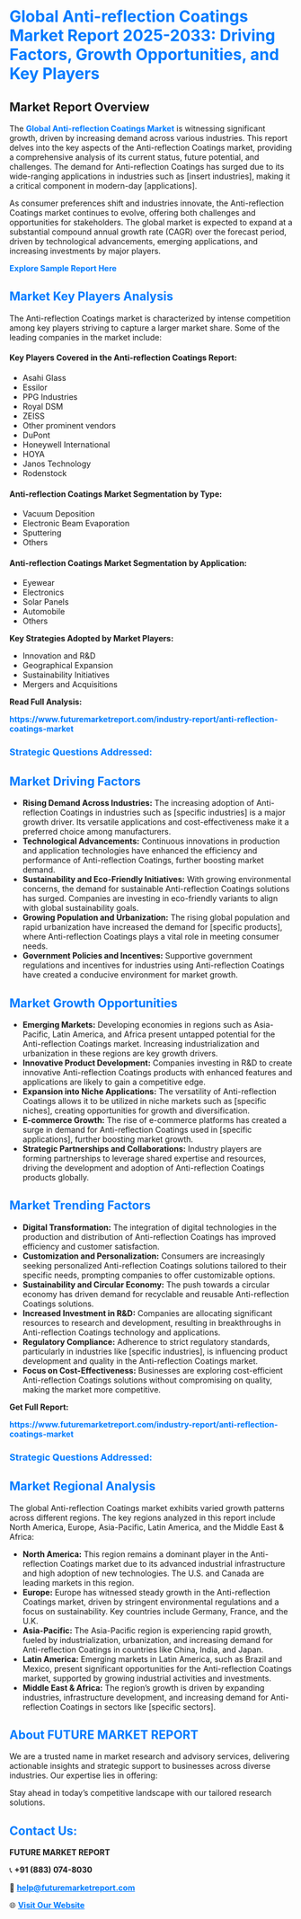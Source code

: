 <h1 style="color: #007BFF;">Global Anti-reflection Coatings Market Report 2025-2033: Driving Factors, Growth Opportunities, and Key Players</h1>

<section id="overview">
<h2>Market Report Overview</h2>
<p>The <a href="https://www.futuremarketreport.com/industry-report/anti-reflection-coatings-market" style="color: #007BFF; text-decoration: none;"><strong>Global Anti-reflection Coatings Market</strong></a> is witnessing significant growth, driven by increasing demand across various industries. This report delves into the key aspects of the Anti-reflection Coatings market, providing a comprehensive analysis of its current status, future potential, and challenges. The demand for Anti-reflection Coatings has surged due to its wide-ranging applications in industries such as [insert industries], making it a critical component in modern-day [applications].</p>
<p>As consumer preferences shift and industries innovate, the Anti-reflection Coatings market continues to evolve, offering both challenges and opportunities for stakeholders. The global market is expected to expand at a substantial compound annual growth rate (CAGR) over the forecast period, driven by technological advancements, emerging applications, and increasing investments by major players.</p>
</section>

<section id="overview">
<p><a href="https://www.futuremarketreport.com/request-sample/reportId=96564" style="color: #007BFF; text-decoration: none;"><strong>Explore Sample Report Here</strong></a></p>
</section>

<section id="key-players">
<h2 style="color: #007BFF;">Market Key Players Analysis</h2>
<p>The Anti-reflection Coatings market is characterized by intense competition among key players striving to capture a larger market share. Some of the leading companies in the market include:</p>
<h4>Key Players Covered in the Anti-reflection Coatings Report:</h4>
<ul><li>Asahi Glass</li><li>Essilor</li><li>PPG Industries</li><li>Royal DSM</li><li>ZEISS</li><li>Other prominent vendors</li><li>DuPont</li><li>Honeywell International</li><li>HOYA</li><li>Janos Technology</li><li>Rodenstock</li></ul>
<h4>Anti-reflection Coatings Market Segmentation by Type:</h4>
<ul><li>Vacuum Deposition</li><li>Electronic Beam Evaporation</li><li>Sputtering</li><li>Others</li></ul>

<h4>Anti-reflection Coatings Market Segmentation by Application:</h4>
<ul><li>Eyewear</li><li>Electronics</li><li>Solar Panels</li><li>Automobile</li><li>Others</li></ul>
<p><strong>Key Strategies Adopted by Market Players:</strong></p>
<ul>
<li>Innovation and R&D</li>
<li>Geographical Expansion</li>
<li>Sustainability Initiatives</li>
<li>Mergers and Acquisitions</li>
</ul>
</section>

<section>
<p><strong>Read Full Analysis: </strong></p><a href="https://www.futuremarketreport.com/industry-report/anti-reflection-coatings-market" style="color: #007BFF; text-decoration: none;"><strong>https://www.futuremarketreport.com/industry-report/anti-reflection-coatings-market</strong></a>
<h3 style="color: #007BFF;">Strategic Questions Addressed:</h3>
</section>

<section id="driving-factors">
<h2 style="color: #007BFF;">Market Driving Factors</h2>
<ul>
<li><strong>Rising Demand Across Industries:</strong> The increasing adoption of Anti-reflection Coatings in industries such as [specific industries] is a major growth driver. Its versatile applications and cost-effectiveness make it a preferred choice among manufacturers.</li>
<li><strong>Technological Advancements:</strong> Continuous innovations in production and application technologies have enhanced the efficiency and performance of Anti-reflection Coatings, further boosting market demand.</li>
<li><strong>Sustainability and Eco-Friendly Initiatives:</strong> With growing environmental concerns, the demand for sustainable Anti-reflection Coatings solutions has surged. Companies are investing in eco-friendly variants to align with global sustainability goals.</li>
<li><strong>Growing Population and Urbanization:</strong> The rising global population and rapid urbanization have increased the demand for [specific products], where Anti-reflection Coatings plays a vital role in meeting consumer needs.</li>
<li><strong>Government Policies and Incentives:</strong> Supportive government regulations and incentives for industries using Anti-reflection Coatings have created a conducive environment for market growth.</li>
</ul>
</section>

<section id="growth-opportunities">
<h2 style="color: #007BFF;">Market Growth Opportunities</h2>
<ul>
<li><strong>Emerging Markets:</strong> Developing economies in regions such as Asia-Pacific, Latin America, and Africa present untapped potential for the Anti-reflection Coatings market. Increasing industrialization and urbanization in these regions are key growth drivers.</li>
<li><strong>Innovative Product Development:</strong> Companies investing in R&D to create innovative Anti-reflection Coatings products with enhanced features and applications are likely to gain a competitive edge.</li>
<li><strong>Expansion into Niche Applications:</strong> The versatility of Anti-reflection Coatings allows it to be utilized in niche markets such as [specific niches], creating opportunities for growth and diversification.</li>
<li><strong>E-commerce Growth:</strong> The rise of e-commerce platforms has created a surge in demand for Anti-reflection Coatings used in [specific applications], further boosting market growth.</li>
<li><strong>Strategic Partnerships and Collaborations:</strong> Industry players are forming partnerships to leverage shared expertise and resources, driving the development and adoption of Anti-reflection Coatings products globally.</li>
</ul>
</section>

<section id="trending-factors">
<h2 style="color: #007BFF;">Market Trending Factors</h2>
<ul>
<li><strong>Digital Transformation:</strong> The integration of digital technologies in the production and distribution of Anti-reflection Coatings has improved efficiency and customer satisfaction.</li>
<li><strong>Customization and Personalization:</strong> Consumers are increasingly seeking personalized Anti-reflection Coatings solutions tailored to their specific needs, prompting companies to offer customizable options.</li>
<li><strong>Sustainability and Circular Economy:</strong> The push towards a circular economy has driven demand for recyclable and reusable Anti-reflection Coatings solutions.</li>
<li><strong>Increased Investment in R&D:</strong> Companies are allocating significant resources to research and development, resulting in breakthroughs in Anti-reflection Coatings technology and applications.</li>
<li><strong>Regulatory Compliance:</strong> Adherence to strict regulatory standards, particularly in industries like [specific industries], is influencing product development and quality in the Anti-reflection Coatings market.</li>
<li><strong>Focus on Cost-Effectiveness:</strong> Businesses are exploring cost-efficient Anti-reflection Coatings solutions without compromising on quality, making the market more competitive.</li>
</ul>
</section>

<section>
<p><strong>Get Full Report: </strong></p><a href="https://www.futuremarketreport.com/industry-report/anti-reflection-coatings-market" style="color: #007BFF; text-decoration: none;"><strong>https://www.futuremarketreport.com/industry-report/anti-reflection-coatings-market</strong></a>
<h3 style="color: #007BFF;">Strategic Questions Addressed:</h3>
</section>


<section id="regional-analysis">
<h2 style="color: #007BFF;">Market Regional Analysis</h2>
<p>The global Anti-reflection Coatings market exhibits varied growth patterns across different regions. The key regions analyzed in this report include North America, Europe, Asia-Pacific, Latin America, and the Middle East & Africa:</p>
<ul>
<li><strong>North America:</strong> This region remains a dominant player in the Anti-reflection Coatings market due to its advanced industrial infrastructure and high adoption of new technologies. The U.S. and Canada are leading markets in this region.</li>
<li><strong>Europe:</strong> Europe has witnessed steady growth in the Anti-reflection Coatings market, driven by stringent environmental regulations and a focus on sustainability. Key countries include Germany, France, and the U.K.</li>
<li><strong>Asia-Pacific:</strong> The Asia-Pacific region is experiencing rapid growth, fueled by industrialization, urbanization, and increasing demand for Anti-reflection Coatings in countries like China, India, and Japan.</li>
<li><strong>Latin America:</strong> Emerging markets in Latin America, such as Brazil and Mexico, present significant opportunities for the Anti-reflection Coatings market, supported by growing industrial activities and investments.</li>
<li><strong>Middle East & Africa:</strong> The region’s growth is driven by expanding industries, infrastructure development, and increasing demand for Anti-reflection Coatings in sectors like [specific sectors].</li>
</ul>
</section>

<footer>
<h2 style="color: #007BFF;">About FUTURE MARKET REPORT</h2>
<p>We are a trusted name in market research and advisory services, delivering actionable insights and strategic support to businesses across diverse industries. Our expertise lies in offering:</p>

<p>Stay ahead in today’s competitive landscape with our tailored research solutions.</p>

<h2 style="color: #007BFF;">Contact Us:</h2>
<p><strong>FUTURE MARKET REPORT</strong></p>
<p>📞 <strong>+91 (883) 074-8030</strong></p>
<p>📧 <strong><a href="mailto:help@futuremarketreport.com" style="color: #007BFF;">help@futuremarketreport.com</a></strong></p>
<p>🌐 <strong><a href="https://www.futuremarketreport.com/" style="color: #007BFF;">Visit Our Website</a></strong></p>
</footer>